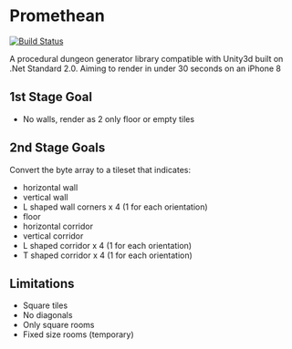 # Promethean

[![Build Status](https://travis-ci.org/valantonini/Promethean.svg?branch=master)](https://travis-ci.org/valantonini/Promethean)

A procedural dungeon generator library compatible with Unity3d built on .Net Standard 2.0. Aiming to render in under 30 seconds on an iPhone 8 

## 1st Stage Goal
- No walls, render as 2 only floor or empty tiles

## 2nd Stage Goals

Convert the byte array to a tileset that indicates:
- horizontal wall
- vertical wall
- L shaped wall corners x 4 (1 for each orientation)
- floor
- horizontal corridor
- vertical corridor
- L shaped corridor x 4 (1 for each orientation)
- T shaped corridor x 4 (1 for each orientation)

## Limitations
- Square tiles
- No diagonals 
- Only square rooms 
- Fixed size rooms (temporary)

